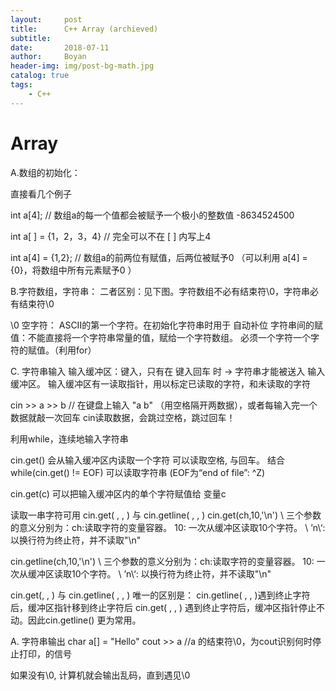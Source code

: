```yaml
---
layout:     post
title:      C++ Array (archieved)
subtitle:   
date:       2018-07-11
author:     Boyan
header-img: img/post-bg-math.jpg
catalog: true
tags:
    - C++
---
```

# Array
A.数组的初始化：
 
直接看几个例子
 
int a[4]; // 数组a的每一个值都会被赋予一个极小的整数值 -8634524500 
 
int a[ ]  = {1，2，3，4} // 完全可以不在 [ ] 内写上4 
 
int a[4] = {1,2}; // 数组a的前两位有赋值，后两位被赋予0
（可以利用 a[4] = {0}，将数组中所有元素赋予0 ）
 
B.字符数组，字符串：
二者区别：见下图。字符数组不必有结束符\0，字符串必有结束符\0

 
\0 空字符： ASCII的第一个字符。在初始化字符串时用于 自动补位
字符串间的赋值：不能直接将一个字符串常量的值，赋给一个字符数组。
   必须一个字符一个字符的赋值。（利用for）
 

 
C.	 字符串输入
输入缓冲区：键入，只有在 键入回车 时 -> 字符串才能被送入 输入缓冲区。
输入缓冲区有一读取指针，用以标定已读取的字符，和未读取的字符
 
cin >> a >> b // 在键盘上输入 "a b" （用空格隔开两数据），或者每输入完一个数据就敲一次回车
cin读取数据，会跳过空格，跳过回车！

 
利用while，连续地输入字符串

 
 
 
cin.get() 会从输入缓冲区内读取一个字符
可以读取空格, 与回车。
结合while(cin.get() != EOF) 可以读取字符串 (EOF为“end of file”: ^Z)
 
cin.get(c) 可以把输入缓冲区内的单个字符赋值给 变量c
 
读取一串字符可用 cin.get( , , ) 与 cin.getline( , , ) 
cin.get(ch,10,'\n')  \\  三个参数的意义分别为：ch:读取字符的变量容器。 10: 一次从缓冲区读取10个字符。
                              \\  ’n\‘: 以换行符为终止符，并不读取"\n"
 

 
 
cin.getline(ch,10,'\n')  \\  三个参数的意义分别为：ch:读取字符的变量容器。 10: 一次从缓冲区读取10个字符。
                                          \\  ’n\‘: 以换行符为终止符，并不读取"\n"
 
cin.get(, , ) 与 cin.getline( , , ) 唯一的区别是： cin.getline( , , )遇到终止字符后，缓冲区指针移到终止字符后
cin.get( , , ) 遇到终止字符后，缓冲区指针停止不动。因此cin.getline() 更为常用。
 
 
 
A.	字符串输出
char a[] = "Hello"
cout >> a          //a 的结束符\0，为cout识别何时停止打印，的信号
 
如果没有\0, 计算机就会输出乱码，直到遇见\0

 
 
 
 
 
 
 

